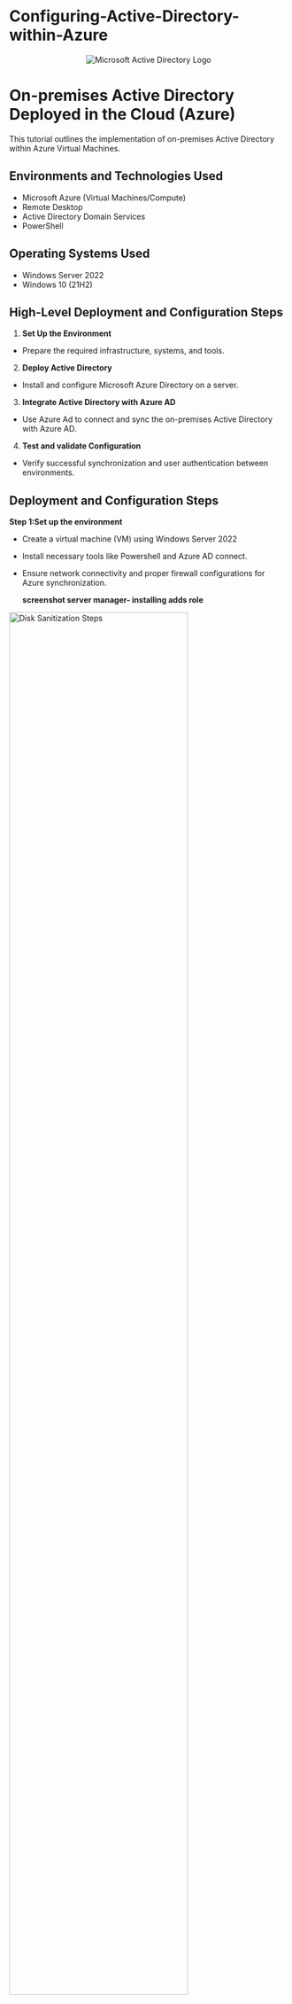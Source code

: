 # Configuring-Active-Directory-within-Azure
<p align="center">
<img src="https://i.imgur.com/pU5A58S.png" alt="Microsoft Active Directory Logo"/>
</p>

<h1>On-premises Active Directory Deployed in the Cloud (Azure)</h1>
This tutorial outlines the implementation of on-premises Active Directory within Azure Virtual Machines.<br />




<h2>Environments and Technologies Used</h2>

- Microsoft Azure (Virtual Machines/Compute)
- Remote Desktop
- Active Directory Domain Services
- PowerShell

<h2>Operating Systems Used </h2>

- Windows Server 2022
- Windows 10 (21H2)

<h2>High-Level Deployment and Configuration Steps</h2>

1. __Set Up the Environment__
- Prepare the required infrastructure, systems, and tools.
2. __Deploy Active Directory__
- Install and configure Microsoft Azure Directory on a server.
3. __Integrate Active Directory with Azure AD__
- Use Azure Ad to connect and sync the on-premises Active Directory with Azure AD.
4. __Test and validate Configuration__
- Verify successful synchronization and user authentication between environments. 
     


<h2>Deployment and Configuration Steps</h2>

__Step 1:Set up the environment__ 
* Create a virtual machine (VM) using Windows Server 2022
*  Install necessary tools like Powershell and Azure AD connect.
*  Ensure network connectivity and proper firewall configurations for Azure synchronization.


    **screenshot server manager- installing adds role**
  
<img src="https://i.imgur.com/DJmEXEB.png" height="80%" width="80%" alt="Disk Sanitization Steps"/>


__Step 2: Deploy Active Directory__
*  Install the Active Directory Domain Services (AD DS) role on the server.
*  Promote the server to a domain controller.
*  create organizational units (OU's), users, and groups for role management.





<img src="https://i.imgur.com/DJmEXEB.png" height="80%" width="80%" alt="Disk Sanitization Steps"/>

__Step 3: Integrate Active Directory with Azure AD__
* Install and configure Azure AD Connect on the domain controller.
* Select synchronization options
*  Configure filters to limit which objects are synced. 
* Verify Synchronization of users, groups, and attributes in the Azure Portal.

<img src="https://i.imgur.com/DJmEXEB.png" height="80%" width="80%" alt="Disk Sanitization Steps"/>


__Step 4:__ Test and Validate Configuration
* Log in to Azure Ad with on-premise AD credentials to confirm synchronization.
* Validate users and groups appear in Azure Ad as expected
* Test any additional functionality, such as SSO or MFA, if implemented.

  <img src="https://i.imgur.com/DJmEXEB.png" height="80%" width="80%" alt="Disk Sanitization Steps"/>
  <br />

<p>
<img src="https://i.imgur.com/DJmEXEB.png" height="80%" width="80%" alt="Disk Sanitization Steps"/>
</p>
<p>
Lorem ipsum dolor sit amet, consectetur adipiscing elit, sed do eiusmod tempor incididunt ut labore et dolore magna aliqua. Ut enim ad minim veniam, quis nostrud exercitation ullamco laboris nisi ut aliquip ex ea commodo consequat. Duis aute irure dolor in reprehenderit in voluptate velit esse cillum dolore eu fugiat nulla pariatur.
</p>
<br />
